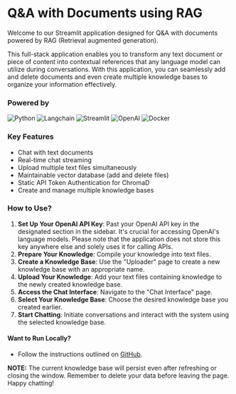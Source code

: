 # Q&A with Documents using RAG

Welcome to our Streamlit application designed for Q&A with documents powered by RAG (Retrieval augmented generation).

This full-stack application enables you to transform any text document or piece of content into contextual references that any language model can utilize during conversations. With this application, you can seamlessly add and delete documents and even create multiple knowledge bases to organize your information effectively.

### Powered by

![Python](https://img.shields.io/badge/Python-FFD43B?style=for-the-badge&logo=python&logoColor=blue)
![Langchain](https://img.shields.io/badge/%F0%9F%A6%9C%EF%B8%8F%F0%9F%94%97%20LangChain-black?style=for-the-badge)
![Streamlit](https://img.shields.io/badge/Streamlit-FF4B4B?style=for-the-badge&logo=Streamlit&logoColor=white)
![OpenAI](https://img.shields.io/badge/OpenAI-black?style=for-the-badge)
![Docker](https://img.shields.io/badge/Docker-2CA5E0?style=for-the-badge&logo=docker&logoColor=white)

### Key Features

- Chat with text documents
- Real-time chat streaming
- Upload multiple text files simultaneously
- Maintainable vector database (add and delete files)
- Static API Token Authentication for ChromaD
- Create and manage multiple knowledge bases

### How to Use?

1. **Set Up Your OpenAI API Key**: Past your OpenAI API key in the designated section in the sidebar. It's crucial for accessing OpenAI's language models. Please note that the application does not store this key anywhere else and solely uses it for calling APIs.
2. **Prepare Your Knowledge**: Compile your knowledge into text files.
3. **Create a Knowledge Base**: Use the "Uploader" page to create a new knowledge base with an appropriate name.
4. **Upload Your Knowledge**: Add your text files containing knowledge to the newly created knowledge base.
5. **Access the Chat Interface**: Navigate to the "Chat Interface" page.
6. **Select Your Knowledge Base**: Choose the desired knowledge base you created earlier.
7. **Start Chatting**: Initiate conversations and interact with the system using the selected knowledge base.

#### Want to Run Locally?

- Follow the instructions outlined on [GitHub](https://github.com/Ja-yy/QnA-With-RAG).

**NOTE:** The current knowledge base will persist even after refreshing or closing the window. Remember to delete your data before leaving the page. Happy chatting!
